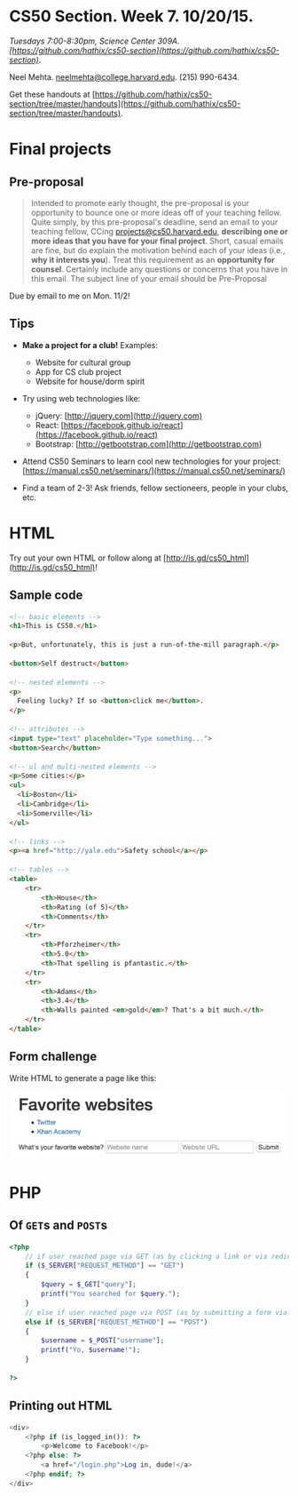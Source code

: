 # CS50 Section. Week 7. 10/20/15.
_Tuesdays 7:00-8:30pm, Science Center 309A. [https://github.com/hathix/cs50-section](https://github.com/hathix/cs50-section)._

Neel Mehta. neelmehta@college.harvard.edu. (215) 990-6434.

Get these handouts at [https://github.com/hathix/cs50-section/tree/master/handouts](https://github.com/hathix/cs50-section/tree/master/handouts).

# Final projects
## Pre-proposal
> Intended to promote early thought, the pre-proposal is your opportunity to bounce one or more ideas off of your teaching fellow. Quite simply, by this pre-proposal's deadline, send an email to your teaching fellow, CCing projects@cs50.harvard.edu, **describing one or more ideas that you have for your final project**. Short, casual emails are fine, but do explain the motivation behind each of your ideas (i.e., **why it interests you**). Treat this requirement as an **opportunity for counsel**. Certainly include any questions or concerns that you have in this email. The subject line of your email should be Pre-Proposal

Due by email to me on Mon. 11/2!

## Tips
- **Make a project for a club!** Examples:
  - Website for cultural group
  - App for CS club project
  - Website for house/dorm spirit

- Try using web technologies like:
  - jQuery: [http://jquery.com](http://jquery.com)
  - React: [https://facebook.github.io/react](https://facebook.github.io/react)
  - Bootstrap: [http://getbootstrap.com](http://getbootstrap.com)

- Attend CS50 Seminars to learn cool new technologies for your project: [https://manual.cs50.net/seminars/](https://manual.cs50.net/seminars/)
- Find a team of 2-3! Ask friends, fellow sectioneers, people in your clubs, etc.

# HTML
Try out your own HTML or follow along at [http://is.gd/cs50_html](http://is.gd/cs50_html)!

## Sample code

```html
<!-- basic elements -->
<h1>This is CS50.</h1>

<p>But, unfortunately, this is just a run-of-the-mill paragraph.</p>

<button>Self destruct</button>

<!-- nested elements -->
<p>
  Feeling lucky? If so <button>click me</button>.  
</p>

<!-- attributes -->
<input type="text" placeholder="Type something...">
<button>Search</button>

<!-- ul and multi-nested elements -->
<p>Some cities:</p>
<ul>
  <li>Boston</li>
  <li>Cambridge</li>
  <li>Somerville</li>
</ul>

<!-- links -->
<p><a href="http://yale.edu">Safety school</a></p>

<!-- tables -->
<table>
    <tr>
        <th>House</th>
        <th>Rating (of 5)</th>
        <th>Comments</th>
    </tr>
    <tr>
        <th>Pforzheimer</th>
        <th>5.0</th>
        <th>That spelling is pfantastic.</th>
    </tr>
    <tr>
        <th>Adams</th>
        <th>3.4</th>
        <th>Walls painted <em>gold</em>? That's a bit much.</th>
    </tr>
</table>
```

## Form challenge
Write HTML to generate a page like this:

![Simple HTML webpage](img/challenge-html.png)

# PHP
## Of `GET`s and `POST`s

```php
<?php
    // if user reached page via GET (as by clicking a link or via redirect)
    if ($_SERVER["REQUEST_METHOD"] == "GET")
    {
        $query = $_GET["query"];
        printf("You searched for $query.");
    }
    // else if user reached page via POST (as by submitting a form via POST)
    else if ($_SERVER["REQUEST_METHOD"] == "POST")
    {
        $username = $_POST["username"];
        printf("Yo, $username!");
    }

?>
```

## Printing out HTML

```php
<div>
    <?php if (is_logged_in()): ?>
        <p>Welcome to Facebook!</p>
    <?php else: ?>
        <a href="/login.php">Log in, dude!</a>
    <?php endif; ?>
</div>
```

```php

```

